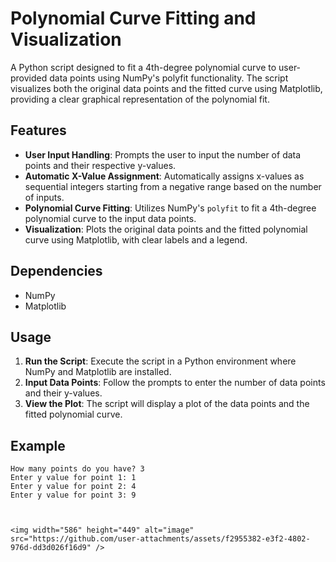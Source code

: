 # Polynomial Curve Fitting and Visualization

A Python script designed to fit a 4th-degree polynomial curve to user-provided data points using NumPy's polyfit functionality. The script visualizes both the original data points and the fitted curve using Matplotlib, providing a clear graphical representation of the polynomial fit.

## Features

- **User Input Handling**: Prompts the user to input the number of data points and their respective y-values.
- **Automatic X-Value Assignment**: Automatically assigns x-values as sequential integers starting from a negative range based on the number of inputs.
- **Polynomial Curve Fitting**: Utilizes NumPy's `polyfit` to fit a 4th-degree polynomial curve to the input data points.
- **Visualization**: Plots the original data points and the fitted polynomial curve using Matplotlib, with clear labels and a legend.

## Dependencies

- NumPy
- Matplotlib

## Usage

1. **Run the Script**: Execute the script in a Python environment where NumPy and Matplotlib are installed.
2. **Input Data Points**: Follow the prompts to enter the number of data points and their y-values.
3. **View the Plot**: The script will display a plot of the data points and the fitted polynomial curve.

## Example

```plaintext
How many points do you have? 3
Enter y value for point 1: 1
Enter y value for point 2: 4
Enter y value for point 3: 9



<img width="586" height="449" alt="image" src="https://github.com/user-attachments/assets/f2955382-e3f2-4802-976d-dd3d026f16d9" />
